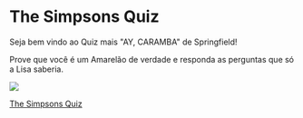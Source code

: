 # The Simpsons Quiz

Seja bem vindo ao Quiz mais "AY, CARAMBA" de Springfield!

Prove que você é um Amarelão de verdade e responda as perguntas que só a Lisa saberia.

![](https://github.com/gabriel-brasil/thesimpsonsquiz/blob/main/src/images/print-projeto.jpg)


[The Simpsons Quiz](https://thesimpsonsquiz.gabriel-brasil.vercel.app/)
